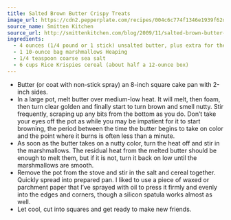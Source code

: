 ```yaml
---
title: Salted Brown Butter Crispy Treats
image_url: https://cdn2.pepperplate.com/recipes/004c6c774f1346e1939f62d08e555acf.jpg
source_name: Smitten Kitchen
source_url: http://smittenkitchen.com/blog/2009/11/salted-brown-butter-crispy-treats/
ingredients:
  - 4 ounces (1/4 pound or 1 stick) unsalted butter, plus extra for the pan
  - 1 10-ounce bag marshmallows Heaping
  - 1/4 teaspoon coarse sea salt
  - 6 cups Rice Krispies cereal (about half a 12-ounce box)
---
```


* Butter (or coat with non-stick spray) an 8-inch square cake pan with 2-inch sides.
* In a large pot, melt butter over medium-low heat. It will melt, then foam, then turn clear golden and finally start to turn brown and smell nutty. Stir frequently, scraping up any bits from the bottom as you do. Don’t take your eyes off the pot as while you may be impatient for it to start browning, the period between the time the butter begins to take on color and the point where it burns is often less than a minute.
* As soon as the butter takes on a nutty color, turn the heat off and stir in the marshmallows. The residual heat from the melted butter should be enough to melt them, but if it is not, turn it back on low until the marshmallows are smooth.
* Remove the pot from the stove and stir in the salt and cereal together. Quickly spread into prepared pan. I liked to use a piece of waxed or parchment paper that I’ve sprayed with oil to press it firmly and evenly into the edges and corners, though a silicon spatula works almost as well.
* Let cool, cut into squares and get ready to make new friends.
